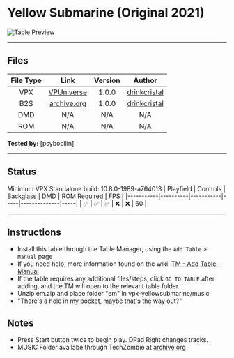 ﻿# Yellow Submarine (Original 2021)

![Table Preview](../../images/vpx-yellowsubmarine.png)

---

## Files
| File Type | Link | Version | Author |
|:---------:|:----:|:-------:|:------:|
| VPX | [VPUniverse](https://vpuniverse.com/files/file/6692-vr-room-yellow-submarine-original-2021-100/) | 1.0.0 | [drinkcristal](https://vpuniverse.com/profile/38572-drinkcristal/) |
| B2S | [archive.org](https://archive.org/details/em_20250105) | 1.0.0 | [drinkcristal](https://vpuniverse.com/profile/38572-drinkcristal/) |
| DMD | N/A | N/A | N/A |
| ROM | N/A | N/A | N/A |

**Tested by:** [psybocilin]

---

## Status 
Minimum VPX Standalone build: 10.8.0-1989-a764013
| Playfield | Controls | Backglass | DMD | ROM Required | FPS | 
|-----------|----------|-----------|-----|--------------|-----|
| :white_check_mark: | :white_check_mark: | :white_check_mark: | :x: | :x: | 60 |

---

## Instructions

- Install this table through the Table Manager, using the `Add Table` > `Manual` page
- If you need help, more information found on the wiki: [TM - Add Table - Manual](https://github.com/LegendsUnchained/vpx-standalone-alp4k/wiki/%5B04%5D-%F0%9F%A7%A1-TM-%E2%80%90-Other-Features#add-table---manual)
- If the table requires any additional files/steps, click `GO TO TABLE` after adding, and the TM will open to the relevant table folder.
- Unzip em.zip and place folder "em" in vpx-yellowsubmarine/music
- "There's a hole in my pocket, maybe that's the way out?"

## Notes
- Press Start button twice to begin play.  DPad Right changes tracks.
- MUSIC Folder availabe through TechZombie at [archive.org](https://archive.org/details/em_20250105) 